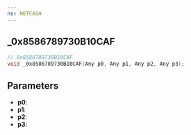 ```yaml
---
ns: NETCASH
---
```

## _0x8586789730B10CAF

```c
// 0x8586789730B10CAF
void _0x8586789730B10CAF(Any p0, Any p1, Any p2, Any p3);
```


## Parameters
* **p0**: 
* **p1**: 
* **p2**: 
* **p3**: 

